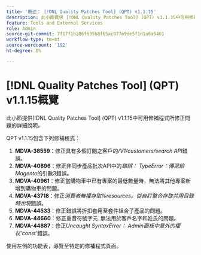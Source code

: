 ```yaml
---
title: '概述： [!DNL Quality Patches Tool] (QPT) v1.1.15'
description: 此小節提供 [!DNL Quality Patches Tool] (QPT) v1.1.15中可用修補程式所修正問題的詳細說明。
feature: Tools and External Services
role: Admin
source-git-commit: 7f17f1b286f635b8f65ac877e9de5f1d1a6a6461
workflow-type: tm+mt
source-wordcount: '192'
ht-degree: 0%

---
```


# [!DNL Quality Patches Tool] (QPT) v1.1.15概覽

此小節提供[!DNL Quality Patches Tool] (QPT) v1.1.15中可用修補程式所修正問題的詳細說明。

QPT v1.1.15包含下列修補程式：

1. **MDVA-38559**：修正具有多個訂閱之客戶的&#x200B;*/V1/customers/search API*&#x200B;錯誤。
1. **MDVA-40896**：修正非同步產品批次API中的&#x200B;*錯誤： TypeError：傳遞給Magento*&#x200B;的引數3錯誤。
1. **MDVA-40961**：修正當購物車中已有專案的最低數量時，無法將其他專案新增到購物車的問題。
1. **MDVA-43718**：修正&#x200B;*消費者無權存取%resources。從自訂整合存取共用目錄時出現*&#x200B;錯誤。
1. **MDVA-44533**：修正錯誤將折扣套用至套件組合子產品的問題。
1. **MDVA-44660**：修正重音符號字元``` ` ```無法用於客戶名字和姓氏的問題。
1. **MDVA-44887**：修正&#x200B;*Uncaught SyntaxError： Admin面板中意外的權杖&#39;const&#39;*&#x200B;錯誤。

使用左側的功能表，導覽至特定的修補程式頁面。
